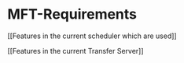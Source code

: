 # MFT-Requirements




[[Features in the current scheduler which are used]]

[[Features in the current Transfer Server]]